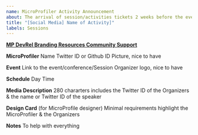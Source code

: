 ```yaml
---
name: MicroProfiler Activity Announcement
about: The arrival of session/activities tickets 2 weeks before the event have a greater chance to be processed. MicroProfile social media is 100% run by volunteer MicroProfilers.
title: "[Social Media] Name of Activity]"
labels: Sessions
---
```


**[MP DevRel Branding Resources Community Support](https://github.com/eclipse/microprofile-marketing/wiki/MP-DevRel---Branding-Resources---Community-Support)**

**MicroProfiler**
Name
Twitter ID or Github ID
Picture, nice to have

**Event**
Link to the event/conference/Session
Organizer logo,  nice to have

**Schedule**
Day
Time

**Media Description**
280 chararters
includes the Twitter ID of the Organizers & the name or Twitter ID of the speaker


**Design Card** (for MicroProfile designer)
Minimal requirements highlight the MicroProfiler & the Organizers

**Notes**
To help with everything
